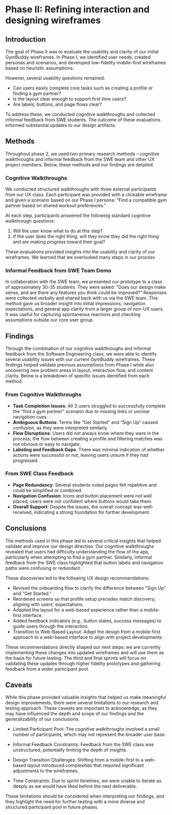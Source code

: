 # Phase II: Refining interaction and designing wireframes

## Introduction

The goal of Phase II was to evaluate the usability and clarity of our initial GymBuddy wireframes. In Phase I, we identified user needs, created personas and scenarios, and developed low-fidelity mobile-first wireframes based on heuristic assumptions.

However, several usability questions remained:
- Can users easily complete core tasks such as creating a profile or finding a gym partner?
- Is the layout clear enough to support first time users?
- Are labels, buttons, and page flows clear?

To address these, we conducted cognitive walkthroughs and collected informal feedback from SWE students. The outcome of these evaluations informed substantial updates to our design artifacts.

## Methods

Throughout phase 2, we used two primary research methods – cognitive walkthroughs and informal feedback from the SWE team and other UX project members. Below, these methods and our findings are detailed.

### Cognitive Walkthroughs

We conducted structured walkthroughs with three external participants from our UX class. Each participant was provided with a clickable wireframe and given a scenario based on our Phase I persona:
    “Find a compatible gym partner based on shared workout preferences.”

At each step, participants answered the following standard cognitive walkthrough questions:

1. Will the user know what to do at this step?​
2. If the user does the right thing, will they know they did the right thing and are making progress toward their goal?

These evaluations provided insights into the usability and clarity of our wireframes. We learned that we overlooked many steps in our process

### Informal Feedback from SWE Team Demo
In collaboration with the SWE team, we presented our prototype to a class of approximately 30-35 students. They were asked: "Does our design make sense, and are there any features you think could be improved?" Responses were collected verbally and shared back with us via the SWE team. This method gave us broader insight into initial impressions, navigation expectations, and general app clarity from a larger group of non-UX users. It was useful for capturing spontaneous reactions and checking assumptions outside our core user group.

## Findings

Through the combination of our cognitive walkthroughs and informal feedback from the Software Engineering class, we were able to identify several usability issues with our current GymBuddy wireframes. These findings helped validate previous assumptions from Phase I while also uncovering new problem areas in layout, interaction flow, and content clarity. Below is a breakdown of specific issues identified from each method.

### From Cognitive Walkthroughs
- **Task Completion Issues**: All 3 users struggled to successfully complete the "find a gym partner" scenario due to missing links or unclear navigation cues.
- **Ambiguous Buttons**: Terms like “Get Started” and “Sign Up” caused confusion, as they were interpreted similarly.
- **Flow Disruptions**: Users did not always know where they were in the process; the flow between creating a profile and filtering matches was not obvious or easy to navigate.
- **Labeling and Feedback Gaps**: There was minimal indication of whether actions were successful or not, leaving users unsure if they had progressed.

### From SWE Class Feedback
- **Page Redundancy**: Several students noted pages felt repetitive and could be simplified or combined.
- **Navigation Confusion**: Icons and button placement were not well placed; users were not confident where buttons would take them.
- **Overall Support**: Despite the issues, the overall concept was well-received, indicating a strong foundation for further development.


## Conclusions

The methods used in this phase led to several critical insights that helped validate and improve our design direction. Our cognitive walkthroughs revealed that users had difficulty understanding the flow of the app, particularly when attempting to find a gym partner. Similarly, informal feedback from the SWE class highlighted that button labels and navigation paths were confusing or redundant.

These discoveries led to the following UX design recommendations:

- Revised the onboarding flow to clarify the difference between "Sign Up" and "Get Started."
- Reordered screens so that profile setup precedes match discovery, aligning with users’ expectations.
- Adapted the layout for a web-based experience rather than a mobile-first interface.
- Added feedback indicators (e.g., button states, success messages) to guide users through the interaction.
- Transition to Web-Based Layout: Adapt the design from a mobile-first approach to a web-based interface to align with project developments.

These recommendations directly shaped our next steps: we are currently implementing these changes into updated wireframes and will use them as the basis for future testing. The third and final sprints will focus on validating these updates through higher fidelity prototypes and gathering feedback from a wider participant pool.


## Caveats

While this phase provided valuable insights that helped us make meaningful design improvements, there were several limitations to our research and testing approach. These caveats are important to acknowledge, as they may have influenced the depth and scope of our findings and the generalizability of our conclusions.

- Limited Participant Pool: The cognitive walkthroughs involved a small number of participants, which may not represent the broader user base.​

- Informal Feedback Constraints: Feedback from the SWE class was unstructured, potentially limiting the depth of insights.​

- Design Transition Challenges: Shifting from a mobile-first to a web-based layout introduced complexities that required significant adjustments to the wireframes.

- Time Constraints: Due to sprint timelines, we were unable to iterate as deeply as we would have liked before the next deliverable.

These limitations should be considered when interpreting our findings, and they highlight the need for further testing with a more diverse and structured participant pool in future phases.

